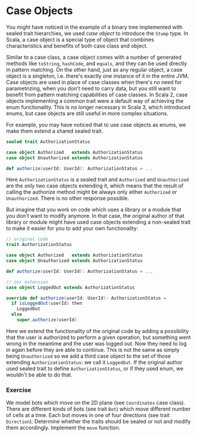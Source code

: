 
# Case Objects

You might have noticed in the example of a binary tree implemented with sealed trait hierarchies, 
we used *case object* to introduce the `Stump` type. 
In Scala, a case object is a special type of object that combines characteristics and benefits of both case class and object.

Similar to a case class, a case object comes with a number of generated methods like `toString`, `hashCode`,
and `equals`, and they can be used directly in pattern matching. 
On the other hand, just as any regular object, a case object is a singleton, i.e. there's exactly one instance of it in the entire JVM. 
Case objects are used in place of case classes when there's no need for parametrizing, when you don't need  to carry data, 
but you still want to benefit from pattern matching capabilities of case classes. 
In Scala 2, case objects implementing a common trait were a default way of achieving the enum functionality. 
This is no longer necessary in Scala 3, which introduced enums, but case objects are still useful in more complex situations.

For example, you may have noticed that to use case objects as enums, we make them extend a shared sealed trait.

```scala 3
sealed trait AuthorizationStatus

case object Authorized   extends AuthorizationStatus
case object Unauthorized extends AuthorizationStatus

def authorize(userId: UserId): AuthorizationStatus = ...
```

Here `AuthorizationStatus` is a sealed trait and `Authorized` and `Unauthorized` are the only two case objects extending it, 
which means that the result of calling the authorize method might be always only either `Authorized` or `Unauthorized`. 
There is no other response possible.

But imagine that you work on code which uses a library or a module that you don't want to modify anymore. 
In that case, the original author of that library or module might have used case objects extending a non-sealed trait 
to make it easier for you to add your own functionality:

```scala 3
// original code
trait AuthorizationStatus

case object Authorized   extends AuthorizationStatus
case object Unauthorized extends AuthorizationStatus

def authorize(userId: UserId): AuthorizationStatus = ...

// our extension
case object LoggedOut extends AuthorizationStatus

override def authorize(userId: UserId): AuthorizationStatus =
  if isLoggedOut(userId) then
    LoggedOut
  else
    super.authorize(userId)
```

Here we extend the functionality of the original code by adding a possibility that the user is authorized to perform a given operation, 
but something went wrong in the meantime and the user was logged out. 
Now they need to log in again before they are able to continue. 
This is not the same as simply being `Unauthorized` so we add a third case object to the set of those extending `AuthorizationStatus`: 
we call it `LoggedOut`. 
If the original author used sealed trait to define `AuthorizationStatus`, or if they used enum, we wouldn't be able to do that.

### Exercise 

We model bots which move on the 2D plane (see `Coordinates` case class). 
There are different kinds of bots (see trait `Bot`) which move different number of cells at a time. 
Each bot moves in one of four directions (see trait `Direction`). 
Determine whether the traits should be sealed or not and modify them accordingly.
Implement the `move` function. 
